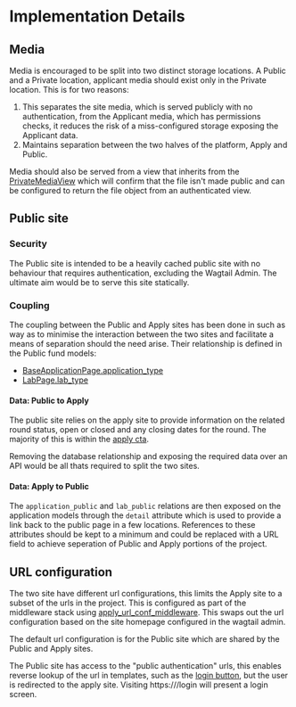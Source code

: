 # Implementation Details

## Media

Media is encouraged to be split into two distinct storage locations. A Public and a Private location, applicant media should exist only in the Private location. This is for two reasons:

1. This separates the site media, which is served publicly with no authentication, from the Applicant media, which has permissions checks, it reduces the risk of a miss-configured storage exposing the Applicant data.
2. Maintains separation between the two halves of the platform, Apply and Public.

Media should also be served from a view that inherits from the [PrivateMediaView](https://github.com/OpenTechFund/hypha/blob/master/hypha/apply/utils/storage.py) which will confirm that the file isn't made public and can be configured to return the file object from an authenticated view.

## Public site

### Security

The Public site is intended to be a heavily cached public site with no behaviour that requires authentication, excluding the Wagtail Admin. The ultimate aim would be to serve this site statically.

### Coupling

The coupling between the Public and Apply sites has been done in such as way as to minimise the interaction between the two sites and facilitate a means of separation should the need arise. Their relationship is defined in the Public fund models:

* [BaseApplicationPage.application\_type](https://github.com/OpenTechFund/hypha/blob/master/hypha/public/funds/models.py)
* [LabPage.lab\_type](https://github.com/OpenTechFund/hypha/blob/master/hypha/public/funds/models.py)

#### Data: Public to Apply

The public site relies on the apply site to provide information on the related round status, open or closed and any closing dates for the round. The majority of this is within the [apply cta](https://github.com/OpenTechFund/hypha/blob/master/hypha/public/funds/templates/public_funds/includes/fund_apply_cta.html).

Removing the database relationship and exposing the required data over an API would be all thats required to split the two sites.

#### Data: Apply to Public

The `application_public` and `lab_public` relations are then exposed on the application models through the `detail` attribute which is used to provide a link back to the public page in a few locations. References to these attributes should be kept to a minimum and could be replaced with a URL field to achieve seperation of Public and Apply portions of the project.

## URL configuration

The two site have different url configurations, this limits the Apply site to a subset of the urls in the project. This is configured as part of the middleware stack using [apply\_url\_conf\_middleware](https://github.com/OpenTechFund/hypha/blob/master/hypha/apply/middleware.py). This swaps out the url configuration based on the site homepage configured in the wagtail admin.

The default url configuration is for the Public site which are shared by the Public and Apply sites.

The Public site has access to the "public authentication" urls, this enables reverse lookup of the url in templates, such as the [login button](https://github.com/OpenTechFund/hypha/blob/master/hypha/public/utils/templates/utils/includes/login_button.html), but the user is redirected to the apply site. Visiting https:///login will present a login screen.

